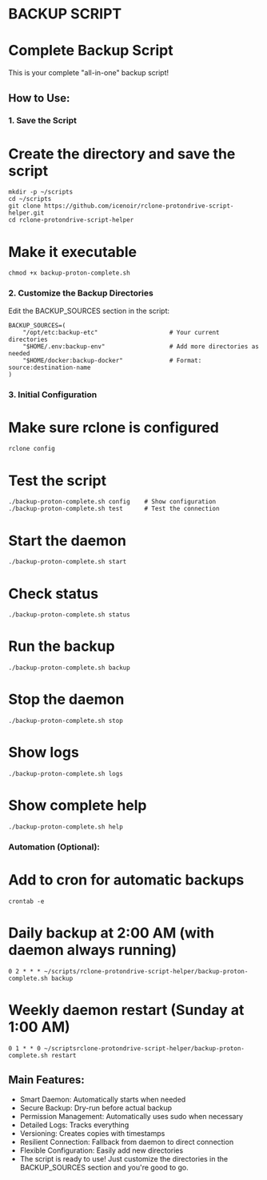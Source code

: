 # BACKUP SCRIPT #
# Complete Backup Script
This is your complete "all-in-one" backup script!

## How to Use:

### 1. Save the Script

# Create the directory and save the script
```
mkdir -p ~/scripts
cd ~/scripts
git clone https://github.com/icenoir/rclone-protondrive-script-helper.git
cd rclone-protondrive-script-helper
```

# Make it executable
```
chmod +x backup-proton-complete.sh
```

### 2. Customize the Backup Directories
Edit the BACKUP_SOURCES section in the script:
```
BACKUP_SOURCES=(
    "/opt/etc:backup-etc"                    # Your current directories
    "$HOME/.env:backup-env"                  # Add more directories as needed
    "$HOME/docker:backup-docker"             # Format: source:destination-name
)
```

### 3. Initial Configuration

# Make sure rclone is configured
```
rclone config
```

# Test the script
```
./backup-proton-complete.sh config    # Show configuration
./backup-proton-complete.sh test      # Test the connection
```

# Start the daemon
```
./backup-proton-complete.sh start
```

# Check status
```
./backup-proton-complete.sh status
```

# Run the backup
```
./backup-proton-complete.sh backup
```

# Stop the daemon
```
./backup-proton-complete.sh stop
```

# Show logs
```
./backup-proton-complete.sh logs
```

# Show complete help
```
./backup-proton-complete.sh help
```

### Automation (Optional):

# Add to cron for automatic backups
```
crontab -e
```

# Daily backup at 2:00 AM (with daemon always running)
```
0 2 * * * ~/scripts/rclone-protondrive-script-helper/backup-proton-complete.sh backup
```

# Weekly daemon restart (Sunday at 1:00 AM)
```
0 1 * * 0 ~/scriptsrclone-protondrive-script-helper/backup-proton-complete.sh restart
```

## Main Features:
* Smart Daemon: Automatically starts when needed
* Secure Backup: Dry-run before actual backup
* Permission Management: Automatically uses sudo when necessary
* Detailed Logs: Tracks everything
* Versioning: Creates copies with timestamps
* Resilient Connection: Fallback from daemon to direct connection
* Flexible Configuration: Easily add new directories
* The script is ready to use! Just customize the directories in the BACKUP_SOURCES section and you're good to go.

